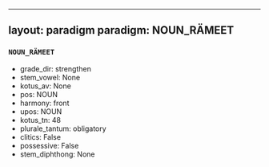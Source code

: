 
---
layout: paradigm
paradigm: NOUN_RÄMEET
---
### ` NOUN_RÄMEET `


* grade_dir: strengthen
* stem_vowel: None
* kotus_av: None
* pos: NOUN
* harmony: front
* upos: NOUN
* kotus_tn: 48
* plurale_tantum: obligatory
* clitics: False
* possessive: False
* stem_diphthong: None
